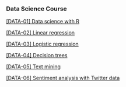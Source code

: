 ### Data Science Course

[<style>{color:#000000}</style>[DATA-01] Data science with R](https://s3.eu-west-2.amazonaws.com/cinndata/data/data-01.html)

[[DATA-02] Linear regression](https://s3.eu-west-2.amazonaws.com/cinndata/data/data-02.html)

[[DATA-03] Logistic regression](https://s3.eu-west-2.amazonaws.com/cinndata/data/data-03.html)

[[DATA-04] Decision trees](https://s3.eu-west-2.amazonaws.com/cinndata/data/data-04.html)

[[DATA-05] Text mining](https://s3.eu-west-2.amazonaws.com/cinndata/data/data-05.html)

[[DATA-06] Sentiment analysis with Twitter data](https://s3.eu-west-2.amazonaws.com/cinndata/data/data-06.html)
